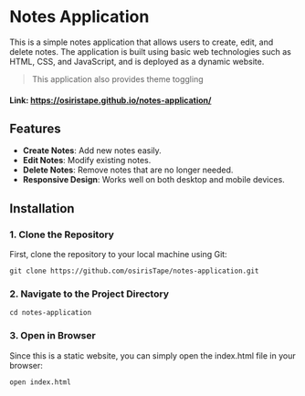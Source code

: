 # Notes Application

This is a simple notes application that allows users to create, edit, and delete notes. The application is built using basic web technologies such as HTML, CSS, and JavaScript, and is deployed as a dynamic website.

> This application also provides theme toggling

#### Link: https://osiristape.github.io/notes-application/

## Features

- **Create Notes**: Add new notes easily.
- **Edit Notes**: Modify existing notes.
- **Delete Notes**: Remove notes that are no longer needed.
- **Responsive Design**: Works well on both desktop and mobile devices.

## Installation

### 1. Clone the Repository

First, clone the repository to your local machine using Git:

```
git clone https://github.com/osirisTape/notes-application.git
```

### 2. Navigate to the Project Directory

```
cd notes-application
```

### 3. Open in Browser

Since this is a static website, you can simply open the index.html file in your browser:

```
open index.html
```
